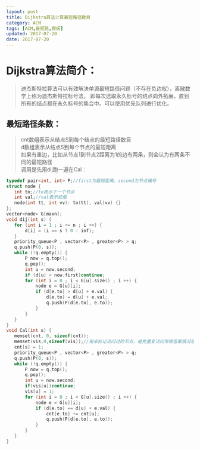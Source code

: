```yaml
---
layout: post
title: Dijkstra算法计算最短路径数目
category: ACM
tags: [ACM,最短路,模板]
updated: 2017-07-20
date: 2017-07-20
---
```

# Dijkstra算法简介：

>迪杰斯特拉算法可以有效解决单源最短路径问题（不存在负边权），离散数学上称为迪杰斯特拉标号法，
即每次选取永久标号的结点向外拓展，直到所有的结点都在永久标号的集合中。可以使用优先队列进行优化。
 ## 最短路径条数：

>cnt数组表示从结点S到每个结点的最短路径数目<br/>
d数组表示从结点S到每个节点的最短距离<br/>
 如果有重边，比如从节点1到节点2距离为1的边有两条，则会认为有两条不同的最短路径<br/>
 调用是先用dij跑一遍在Cal：
<!--more-->

 ```c
typedef pair<int, int> P;//first为最短距离，second为节点编号
struct node {
    int to;//to表示下一个节点
    int val;//val表示权值
    node(int tt, int vv): to(tt), val(vv) {}
};
vector<node> G[maxn];
void dij(int s) {
    for (int i = 1 ; i <= n ; i ++) {
        d[i] = (i == s ? 0 : inf);
    }
    priority_queue<P , vector<P> , greater<P> > q;
    q.push(P(0, s));
    while (!q.empty()) {
        P now = q.top();
        q.pop();
        int u = now.second;
        if (d[u] < now.first)continue;
        for (int i = 0 ; i < G[u].size() ; i ++) {
            node e = G[u][i];
            if (d[e.to] > d[u] + e.val) {
                d[e.to] = d[u] + e.val;
                q.push(P(d[e.to], e.to));
            }
        }
    }
}
void Cal(int s) {
    memset(cnt, 0, sizeof(cnt));
    memset(vis,0,sizeof(vis));//用来标记访问过的节点，避免重复访问导致答案情况增多
    cnt[s] = 1;
    priority_queue<P , vector<P> , greater<P> > q;
    q.push(P(0, s));
    while (!q.empty()) {
        P now = q.top();
        q.pop();
        int u = now.second;
        if(vis[u])continue;
        vis[u] = 1;
        for (int i = 0 ; i < G[u].size() ; i ++) {
            node e = G[u][i];
            if (d[e.to] == d[u] + e.val) {
                cnt[e.to] += cnt[u];
                q.push(P(d[e.to], e.to));
            }
        }
    }
}
 ```
